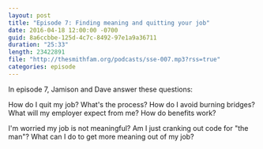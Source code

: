 ```yaml
---
layout: post
title: "Episode 7: Finding meaning and quitting your job"
date: 2016-04-18 12:00:00 -0700
guid: 8a6ccbbe-125d-4c7c-8492-97e1a9a36711
duration: "25:33"
length: 23422891
file: "http://thesmithfam.org/podcasts/sse-007.mp3?rss=true"
categories: episode
---
```






In episode 7, Jamison and Dave answer these questions:

How do I quit my job? What's the process? How do I avoid burning bridges? What will my employer expect from me? How do benefits work?

I'm worried my job is not meaningful? Am I just cranking out code for "the man"? What can I do to get more meaning out of my job?



